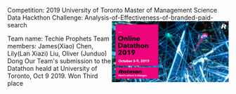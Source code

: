 Competition: 2019 University of Toronto Master of Management Science Data Hackthon
Challenge: Analysis-of-Effectiveness-of-branded-paid-search <a href = 'https://www.rotman.utoronto.ca/Degrees/MastersPrograms/SpecializedProgramsBlog/MMA/MMA-Online-Datathon-2019-Participants-Stories'><img src='figures/MMA2019logo.png' align="right" height="139" /></a>


Team name: Techie Prophets
Team members: James(Xiao) Chen, Lily(Lan Xiazi) Liu, Oliver (Junduo) Dong
Our Team's submission to the Datathon heald at University of Toronto, Oct 9 2019. Won Third place


